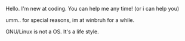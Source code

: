 Hello. I'm new at coding. You can help me any time! (or i can help you)

umm.. for special reasons, im at winbruh for a while.

GNU/Linux is not a OS. It's a life style.
<!---
Oki404/Oki404 is a ✨ special ✨ repository because its `README.md` (this file) appears on your GitHub profile.
You can click the Preview link to take a look at your changes.
--->
